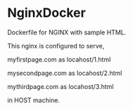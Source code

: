# NginxDocker

Dockerfile for NGINX with sample HTML.

This nginx is configured to serve,

myfirstpage.com as locahost/1.html

mysecondpage.com as locahost/2.html

mythirdpage.com as locahost/3.html

in HOST machine.
